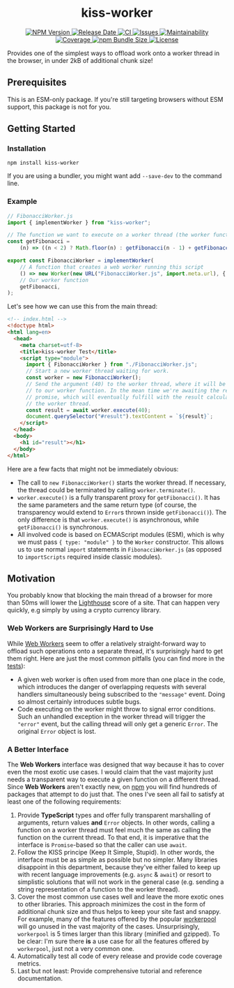 <h1 align="center">
  kiss-worker
</h1>
<p align="center">
  <a href="https://www.npmjs.com/package/kiss-worker">
    <img src="https://img.shields.io/npm/v/kiss-worker" alt="NPM Version">
  </a>
  <a href="https://github.com/andreashuber69/kiss-worker/releases">
    <img src="https://img.shields.io/github/release-date/andreashuber69/kiss-worker.svg" alt="Release Date">
  </a>
  <a href="https://github.com/andreashuber69/kiss-worker/actions/workflows/ci.yml">
    <img src="https://github.com/andreashuber69/kiss-worker/actions/workflows/ci.yml/badge.svg" alt="CI">
  </a>
  <a href="https://github.com/andreashuber69/kiss-worker/issues">
    <img src="https://img.shields.io/github/issues-raw/andreashuber69/kiss-worker.svg" alt="Issues">
  </a>
  <a href="https://codeclimate.com/github/andreashuber69/kiss-worker/maintainability">
    <img src="https://api.codeclimate.com/v1/badges/f3afec1c547d0c33bf94/maintainability" alt="Maintainability">
  </a>
  <a href="https://coveralls.io/github/andreashuber69/kiss-worker?branch=develop">
    <img src="https://coveralls.io/repos/github/andreashuber69/kiss-worker/badge.svg?branch=develop" alt="Coverage">
  </a>
  <a href="https://www.npmjs.com/package/kiss-worker?activeTab=code">
    <img src="https://img.shields.io/bundlephobia/minzip/kiss-worker" alt="npm Bundle Size">
  </a>
  <a href="https://github.com/andreashuber69/kiss-worker/blob/develop/LICENSE">
    <img src="https://img.shields.io/github/license/andreashuber69/kiss-worker.svg" alt="License">
  </a>
</p>

Provides one of the simplest ways to offload work onto a worker thread in the browser, in under 2kB of additional chunk
size!

## Prerequisites

This is an ESM-only package. If you're still targeting browsers without ESM support, this package is not for you.

## Getting Started

### Installation

`npm install kiss-worker`

If you are using a bundler, you might want add `--save-dev` to the command line.

### Example

```js
// FibonacciWorker.js
import { implementWorker } from "kiss-worker";

// The function we want to execute on a worker thread (the worker function).
const getFibonacci =
    (n) => ((n < 2) ? Math.floor(n) : getFibonacci(n - 1) + getFibonacci(n - 2));

export const FibonacciWorker = implementWorker(
    // A function that creates a web worker running this script
    () => new Worker(new URL("FibonacciWorker.js", import.meta.url), { type: "module" }),
    // Our worker function
    getFibonacci,
);
```

Let's see how we can use this from the main thread:

```html
<!-- index.html -->
<!doctype html>
<html lang=en>
  <head>
    <meta charset=utf-8>
    <title>kiss-worker Test</title>
    <script type="module">
      import { FibonacciWorker } from "./FibonacciWorker.js";
      // Start a new worker thread waiting for work.
      const worker = new FibonacciWorker();
      // Send the argument (40) to the worker thread, where it will be passed
      // to our worker function. In the mean time we're awaiting the returned
      // promise, which will eventually fulfill with the result calculated on
      // the worker thread.
      const result = await worker.execute(40);
      document.querySelector("#result").textContent = `${result}`;
    </script>
  </head>
  <body>
    <h1 id="result"></h1>
  </body>
</html>
```

Here are a few facts that might not be immediately obvious:

- The call to `new FibonacciWorker()` starts the worker thread. If necessary, the thread could be terminated by calling
  `worker.terminate()`.
- `worker.execute()` is a fully transparent proxy for `getFibonacci()`. It has the same parameters and the same return
  type (of course, the transparency would extend to `Error`s thrown inside `getFibonacci()`). The only difference is
  that `worker.execute()` is asynchronous, while `getFibonacci()` is synchronous.
- All involved code is based on ECMAScript modules (ESM), which is why we must pass `{ type: "module" }` to the
  `Worker` constructor. This allows us to use normal `import` statements in `FibonacciWorker.js` (as opposed to
  `importScripts` required inside classic modules).

## Motivation

You probably know that blocking the main thread of a browser for more than 50ms will lower the
[Lighthouse](https://developer.chrome.com/docs/lighthouse/overview/) score of a site. That can happen very quickly,
e.g simply by using a crypto currency library.

### Web Workers are Surprisingly Hard to Use

While [Web Workers](https://developer.mozilla.org/en-US/docs/Web/API/Web_Workers_API) seem to offer a relatively
straight-forward way to offload such operations onto a separate thread, it's surprisingly hard to get them right. Here
are just the most common pitfalls (you can find more in the
[tests](https://github.com/andreashuber69/kiss-worker/blob/develop/src/implementWorker.spec.ts)):

- A given web worker is often used from more than one place in the code, which introduces the danger of overlapping
  requests with several handlers simultaneously being subscribed to the `"message"` event. Doing so almost
  certainly introduces subtle bugs.
- Code executing on the worker might throw to signal error conditions. Such an unhandled exception in the worker thread
  will trigger the `"error"` event, but the calling thread will only get a generic `Error`. The original `Error` object
  is lost.

### A Better Interface

The **Web Workers** interface was designed that way because it has to cover even the most exotic use cases. I would
claim that the vast majority just needs a transparent way to execute a given function on a different thread. Since
**Web Workers** aren't exactly new, on [npm](https://npmjs.com) you will find hundreds of packages that attempt to
do just that. The ones I've seen all fail to satisfy at least one of the following requirements:

1. Provide **TypeScript** types and offer fully transparent marshalling of arguments, return values **and** `Error`
   objects. In other words, calling a function on a worker thread must feel much the same as calling the function
   on the current thread. To that end, it is imperative that the interface is `Promise`-based so that the caller can
   use `await`.
2. Follow the KISS principe (Keep It Simple, Stupid). In other words, the interface must be as simple as possible but
   no simpler. Many libraries disappoint in this department, because they've either failed to keep up with recent
   language improvements (e.g. `async` & `await`) or resort to simplistic solutions that will not work in the general
   case (e.g. sending a string representation of a function to the worker thread).
3. Cover the most common use cases well and leave the more exotic ones to other libraries. This approach minimizes the
   cost in the form of additional chunk size and thus helps to keep your site fast and snappy. For example,
   many of the features offered by the popular [workerpool](https://www.npmjs.com/package/workerpool) will go unused in
   the vast majority of the cases. Unsurprisingly, `workerpool` is 5 times larger than this library (minified and
   gzipped). To be clear: I'm sure there **is** a use case for all the features offered by `workerpool`, just not a very
   common one.
4. Automatically test all code of every release and provide code coverage metrics.
5. Last but not least: Provide comprehensive tutorial and reference documentation.
